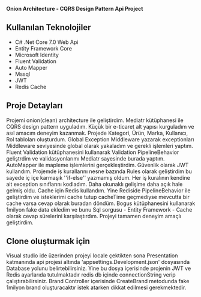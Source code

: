
**Onion Architecture - CQRS Design Pattern Api Project**

## Kullanılan Teknolojiler

 - C# .Net Core 7.0 Web Api
 - Entity Framework Core
 - Microsoft Identity
 - Fluent Validation
 - Auto Mapper
 - Mssql
 - JWT
 - Redis Cache

## Proje Detayları
Projemi onion(clean) architecture ile geliştirdim. Mediatr kütüphanesi ile CQRS design pattern uyguladım. Küçük bir e-ticaret alt yapısı kurguladım ve asıl amacım deneyim kazanmak. Projede Kategori, Ürün, Marka, Kullanıcı, Rol tabloları oluşturdum. Global Exception Middleware yazarak exceptionları Middleware seviyesinde global olarak yakaladım ve gerekli işlemleri yaptım. Fluent Validation kütüphanesini kullanarak Validation PipelineBehavior geliştrdim ve validasyonlarımı Mediatr sayesinde burada yaptım. AutoMapper ile mapleme işlemlerini gerçekleştirdim. Güvenlik olarak JWT kullandım. Projemde iş kurallarını nesne bazında Rules olarak geliştirdim bu sayede iç içe karmaşık ''if-else'' yazmamış oldum. Her iş kuralının kendine ait exception sınıflarını kodladım. Daha okunaklı gelişime daha açık hale gelmiş oldu. Cache için Redis kullandım. Yine Rediside PipelineBehavior ile geliştirdim ve isteklerimi cache tutup cacheTime geçmediyse mevcutta bir cache varsa cevap olarak buradan döndüm. Bogus kütüphanesini kullanarak 1milyon fake data ekledim ve bunu Sql sorgusu - Entity Framework - Cache olarak cevap sürelerini karşılaştırdım. Projeyi tamamen deneyim amaçlı geliştirdim.

## Clone oluşturmak için
Visual studio ide üzerinden projeyi locale çektikten sona Presentation katmanında api projesi altında 'appsettings.Development.json' dosyasında Database yolunu belirtebilirsiniz. Yine bu dosya içerisinde projenin JWT ve Redis ayarlarıda tutulmaktadır redis db içinde connectionString verip çalıştırabilirsiniz.
Brand Controller içerisinde CreateBrand metodunda fake 1milyon brand oluşturacaktır istek atarken dikkat edilmesi gerekmektedir.

